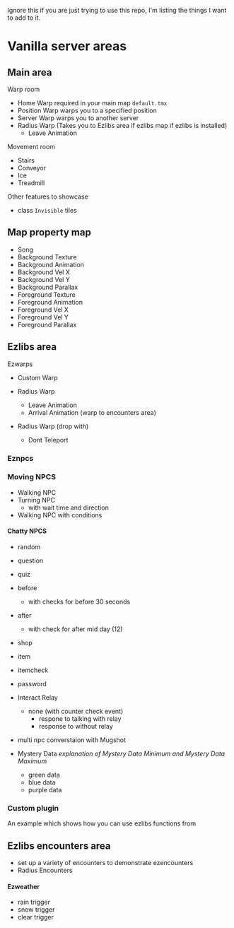 Ignore this if you are just trying to use this repo, I'm listing the things I want to add to it.
# Vanilla server areas
## Main area
Warp room
- Home Warp
    required in your main map `default.tmx`
- Position Warp
    warps you to a specified position
- Server Warp
    warps you to another server
- Radius Warp (Takes you to Ezlibs area if ezlibs map if ezlibs is installed)
    - Leave Animation

Movement room
- Stairs
- Conveyor
- Ice
- Treadmill

Other features to showcase
- class `Invisible` tiles

## Map property map
 - Song
 - Background Texture
 - Background Animation
 - Background Vel X
 - Background Vel Y
 - Background Parallax
 - Foreground Texture
 - Foreground Animation
 - Foreground Vel X
 - Foreground Vel Y
 - Foreground Parallax

## Ezlibs area
Ezwarps
- Custom Warp

- Radius Warp
    - Leave Animation
    - Arrival Animation
    (warp to encounters area)

- Radius Warp
    (drop with)
    - Dont Teleport

### Eznpcs
### Moving NPCS
- Walking NPC
- Turning NPC
    - with wait time and direction
- Walking NPC with conditions

#### Chatty NPCS
- random
- question
- quiz
- before
    - with checks for before 30 seconds
- after
    - with check for after mid day (12)
- shop
- item
- itemcheck
- password

- Interact Relay
    - none (with counter check event)
        - respone to talking with relay
        - response to without relay

- multi npc converstaion with Mugshot

- Mystery Data
    *explanation of Mystery Data Minimum and Mystery Data Maximum*
    - green data
    - blue data
    - purple data

### Custom plugin
An example which shows how you can use ezlibs functions from

## Ezlibs encounters area
- set up a variety of encounters to demonstrate ezencounters
- Radius Encounters

#### Ezweather
- rain trigger
- snow trigger
- clear trigger